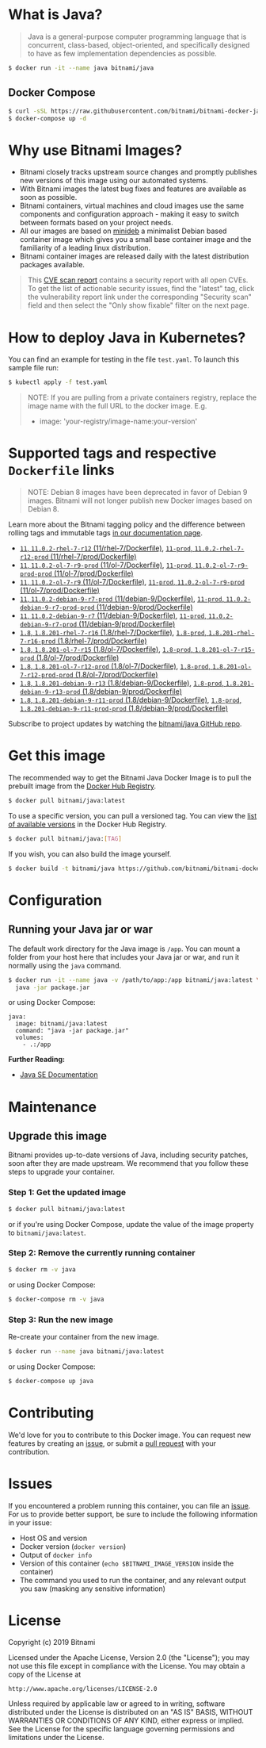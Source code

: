 # What is Java?

> Java is a general-purpose computer programming language that is concurrent, class-based, object-oriented, and specifically designed to have as few implementation dependencies as possible.

```bash
$ docker run -it --name java bitnami/java
```

## Docker Compose

```bash
$ curl -sSL https://raw.githubusercontent.com/bitnami/bitnami-docker-java/master/docker-compose.yml > docker-compose.yml
$ docker-compose up -d
```

# Why use Bitnami Images?

* Bitnami closely tracks upstream source changes and promptly publishes new versions of this image using our automated systems.
* With Bitnami images the latest bug fixes and features are available as soon as possible.
* Bitnami containers, virtual machines and cloud images use the same components and configuration approach - making it easy to switch between formats based on your project needs.
* All our images are based on [minideb](https://github.com/bitnami/minideb) a minimalist Debian based container image which gives you a small base container image and the familiarity of a leading linux distribution.
* Bitnami container images are released daily with the latest distribution packages available.


> This [CVE scan report](https://quay.io/repository/bitnami/java?tab=tags) contains a security report with all open CVEs. To get the list of actionable security issues, find the "latest" tag, click the vulnerability report link under the corresponding "Security scan" field and then select the "Only show fixable" filter on the next page.

# How to deploy Java in Kubernetes?

You can find an example for testing in the file `test.yaml`. To launch this sample file run:

```bash
$ kubectl apply -f test.yaml
```

> NOTE: If you are pulling from a private containers registry, replace the image name with the full URL to the docker image. E.g.
>
> - image: 'your-registry/image-name:your-version'

# Supported tags and respective `Dockerfile` links

> NOTE: Debian 8 images have been deprecated in favor of Debian 9 images. Bitnami will not longer publish new Docker images based on Debian 8.

Learn more about the Bitnami tagging policy and the difference between rolling tags and immutable tags [in our documentation page](https://docs.bitnami.com/containers/how-to/understand-rolling-tags-containers/).


- [`11`, `11.0.2-rhel-7-r12` (11/rhel-7/Dockerfile)](https://github.com/bitnami/bitnami-docker-java/blob/11.0.2-rhel-7-r12/11/rhel-7/Dockerfile), [`11-prod`, `11.0.2-rhel-7-r12-prod` (11/rhel-7/prod/Dockerfile)](https://github.com/bitnami/bitnami-docker-java/blob/11.0.2-rhel-7-r12/11/rhel-7/prod/Dockerfile)
- [`11`, `11.0.2-ol-7-r9-prod` (11/ol-7/Dockerfile)](https://github.com/bitnami/bitnami-docker-java/blob/11.0.2-ol-7-r9-prod/11/ol-7/Dockerfile), [`11-prod`, `11.0.2-ol-7-r9-prod-prod` (11/ol-7/prod/Dockerfile)](https://github.com/bitnami/bitnami-docker-java/blob/11.0.2-ol-7-r9-prod/11/ol-7/prod/Dockerfile)
- [`11`, `11.0.2-ol-7-r9` (11/ol-7/Dockerfile)](https://github.com/bitnami/bitnami-docker-java/blob/11.0.2-ol-7-r9/11/ol-7/Dockerfile), [`11-prod`, `11.0.2-ol-7-r9-prod` (11/ol-7/prod/Dockerfile)](https://github.com/bitnami/bitnami-docker-java/blob/11.0.2-ol-7-r9/11/ol-7/prod/Dockerfile)
- [`11`, `11.0.2-debian-9-r7-prod` (11/debian-9/Dockerfile)](https://github.com/bitnami/bitnami-docker-java/blob/11.0.2-debian-9-r7-prod/11/debian-9/Dockerfile), [`11-prod`, `11.0.2-debian-9-r7-prod-prod` (11/debian-9/prod/Dockerfile)](https://github.com/bitnami/bitnami-docker-java/blob/11.0.2-debian-9-r7-prod/11/debian-9/prod/Dockerfile)
- [`11`, `11.0.2-debian-9-r7` (11/debian-9/Dockerfile)](https://github.com/bitnami/bitnami-docker-java/blob/11.0.2-debian-9-r7/11/debian-9/Dockerfile), [`11-prod`, `11.0.2-debian-9-r7-prod` (11/debian-9/prod/Dockerfile)](https://github.com/bitnami/bitnami-docker-java/blob/11.0.2-debian-9-r7/11/debian-9/prod/Dockerfile)
- [`1.8`, `1.8.201-rhel-7-r16` (1.8/rhel-7/Dockerfile)](https://github.com/bitnami/bitnami-docker-java/blob/1.8.201-rhel-7-r16/1.8/rhel-7/Dockerfile), [`1.8-prod`, `1.8.201-rhel-7-r16-prod` (1.8/rhel-7/prod/Dockerfile)](https://github.com/bitnami/bitnami-docker-java/blob/1.8.201-rhel-7-r16/1.8/rhel-7/prod/Dockerfile)
- [`1.8`, `1.8.201-ol-7-r15` (1.8/ol-7/Dockerfile)](https://github.com/bitnami/bitnami-docker-java/blob/1.8.201-ol-7-r15/1.8/ol-7/Dockerfile), [`1.8-prod`, `1.8.201-ol-7-r15-prod` (1.8/ol-7/prod/Dockerfile)](https://github.com/bitnami/bitnami-docker-java/blob/1.8.201-ol-7-r15/1.8/ol-7/prod/Dockerfile)
- [`1.8`, `1.8.201-ol-7-r12-prod` (1.8/ol-7/Dockerfile)](https://github.com/bitnami/bitnami-docker-java/blob/1.8.201-ol-7-r12-prod/1.8/ol-7/Dockerfile), [`1.8-prod`, `1.8.201-ol-7-r12-prod-prod` (1.8/ol-7/prod/Dockerfile)](https://github.com/bitnami/bitnami-docker-java/blob/1.8.201-ol-7-r12-prod/1.8/ol-7/prod/Dockerfile)
- [`1.8`, `1.8.201-debian-9-r13` (1.8/debian-9/Dockerfile)](https://github.com/bitnami/bitnami-docker-java/blob/1.8.201-debian-9-r13/1.8/debian-9/Dockerfile), [`1.8-prod`, `1.8.201-debian-9-r13-prod` (1.8/debian-9/prod/Dockerfile)](https://github.com/bitnami/bitnami-docker-java/blob/1.8.201-debian-9-r13/1.8/debian-9/prod/Dockerfile)
- [`1.8`, `1.8.201-debian-9-r11-prod` (1.8/debian-9/Dockerfile)](https://github.com/bitnami/bitnami-docker-java/blob/1.8.201-debian-9-r11-prod/1.8/debian-9/Dockerfile), [`1.8-prod`, `1.8.201-debian-9-r11-prod-prod` (1.8/debian-9/prod/Dockerfile)](https://github.com/bitnami/bitnami-docker-java/blob/1.8.201-debian-9-r11-prod/1.8/debian-9/prod/Dockerfile)

Subscribe to project updates by watching the [bitnami/java GitHub repo](https://github.com/bitnami/bitnami-docker-java).

# Get this image

The recommended way to get the Bitnami Java Docker Image is to pull the prebuilt image from the [Docker Hub Registry](https://hub.docker.com/r/bitnami/java).

```bash
$ docker pull bitnami/java:latest
```

To use a specific version, you can pull a versioned tag. You can view the [list of available versions](https://hub.docker.com/r/bitnami/java/tags/) in the Docker Hub Registry.

```bash
$ docker pull bitnami/java:[TAG]
```

If you wish, you can also build the image yourself.

```bash
$ docker build -t bitnami/java https://github.com/bitnami/bitnami-docker-java.git
```

# Configuration

## Running your Java jar or war

The default work directory for the Java image is `/app`. You can mount a folder from your host here that includes your Java jar or war, and run it normally using the `java` command.

```bash
$ docker run -it --name java -v /path/to/app:/app bitnami/java:latest \
  java -jar package.jar
```

or using Docker Compose:

```
java:
  image: bitnami/java:latest
  command: "java -jar package.jar"
  volumes:
    - .:/app
```

**Further Reading:**

  - [Java SE Documentation](https://docs.oracle.com/javase/8/docs/api/)

# Maintenance

## Upgrade this image

Bitnami provides up-to-date versions of Java, including security patches, soon after they are made upstream. We recommend that you follow these steps to upgrade your container.

### Step 1: Get the updated image

```bash
$ docker pull bitnami/java:latest
```

or if you're using Docker Compose, update the value of the image property to `bitnami/java:latest`.

### Step 2: Remove the currently running container

```bash
$ docker rm -v java
```

or using Docker Compose:

```bash
$ docker-compose rm -v java
```

### Step 3: Run the new image

Re-create your container from the new image.

```bash
$ docker run --name java bitnami/java:latest
```

or using Docker Compose:

```bash
$ docker-compose up java
```

# Contributing

We'd love for you to contribute to this Docker image. You can request new features by creating an [issue](https://github.com/bitnami/bitnami-docker-java/issues), or submit a [pull request](https://github.com/bitnami/bitnami-docker-java/pulls) with your contribution.

# Issues

If you encountered a problem running this container, you can file an [issue](https://github.com/bitnami/bitnami-docker-java/issues). For us to provide better support, be sure to include the following information in your issue:

- Host OS and version
- Docker version (`docker version`)
- Output of `docker info`
- Version of this container (`echo $BITNAMI_IMAGE_VERSION` inside the container)
- The command you used to run the container, and any relevant output you saw (masking any sensitive
information)

# License

Copyright (c) 2019 Bitnami

Licensed under the Apache License, Version 2.0 (the "License");
you may not use this file except in compliance with the License.
You may obtain a copy of the License at

    http://www.apache.org/licenses/LICENSE-2.0

Unless required by applicable law or agreed to in writing, software
distributed under the License is distributed on an "AS IS" BASIS,
WITHOUT WARRANTIES OR CONDITIONS OF ANY KIND, either express or implied.
See the License for the specific language governing permissions and
limitations under the License.
